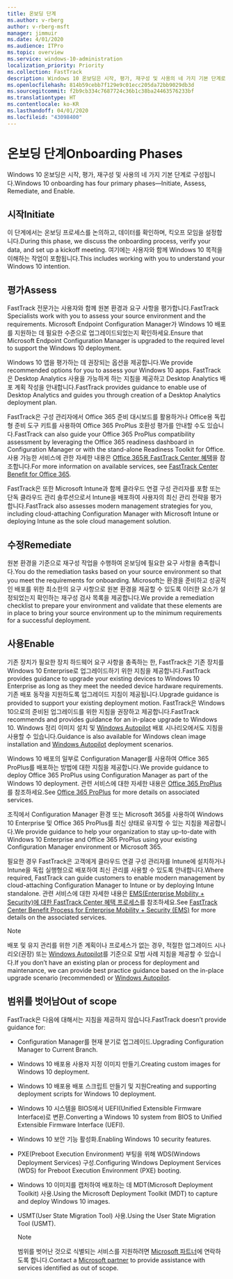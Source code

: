 ```yaml
---
title: 온보딩 단계
ms.author: v-rberg
author: v-rberg-msft
manager: jimmuir
ms.date: 4/01/2020
ms.audience: ITPro
ms.topic: overview
ms.service: windows-10-administration
localization_priority: Priority
ms.collection: FastTrack
description: Windows 10 온보딩은 시작, 평가, 재구성 및 사용의 네 가지 기본 단계로 구성됩니다.
ms.openlocfilehash: 814b59cebb7f129e9c01ecc205da72bb9029db3d
ms.sourcegitcommit: f2b9cb334c7687724c36b1c38ba24463576233bf
ms.translationtype: HT
ms.contentlocale: ko-KR
ms.lasthandoff: 04/01/2020
ms.locfileid: "43098400"
---
```

# <a name="onboarding-phases"></a><span data-ttu-id="0c668-103">온보딩 단계</span><span class="sxs-lookup"><span data-stu-id="0c668-103">Onboarding Phases</span></span>

<span data-ttu-id="0c668-104">Windows 10 온보딩은 시작, 평가, 재구성 및 사용의 네 가지 기본 단계로 구성됩니다.</span><span class="sxs-lookup"><span data-stu-id="0c668-104">Windows 10 onboarding has four primary phases—Initiate, Assess, Remediate, and Enable.</span></span>

## <a name="initiate"></a><span data-ttu-id="0c668-105">시작</span><span class="sxs-lookup"><span data-stu-id="0c668-105">Initiate</span></span>

<span data-ttu-id="0c668-106">이 단계에서는 온보딩 프로세스를 논의하고, 데이터를 확인하며, 킥오프 모임을 설정합니다.</span><span class="sxs-lookup"><span data-stu-id="0c668-106">During this phase, we discuss the onboarding process, verify your data, and set up a kickoff meeting.</span></span> <span data-ttu-id="0c668-107">여기에는 사용자와 함께 Windows 10 목적을 이해하는 작업이 포함됩니다.</span><span class="sxs-lookup"><span data-stu-id="0c668-107">This includes working with you to understand your Windows 10 intention.</span></span>

## <a name="assess"></a><span data-ttu-id="0c668-108">평가</span><span class="sxs-lookup"><span data-stu-id="0c668-108">Assess</span></span>

<span data-ttu-id="0c668-109">FastTrack 전문가는 사용자와 함께 원본 환경과 요구 사항을 평가합니다.</span><span class="sxs-lookup"><span data-stu-id="0c668-109">FastTrack Specialists work with you to assess your source environment and the requirements.</span></span> <span data-ttu-id="0c668-110">Microsoft Endpoint Configuration Manager가 Windows 10 배포를 지원하는 데 필요한 수준으로 업그레이드되었는지 확인하세요.</span><span class="sxs-lookup"><span data-stu-id="0c668-110">Ensure that Microsoft Endpoint Configuration Manager is upgraded to the required level to support the Windows 10 deployment.</span></span> 

<span data-ttu-id="0c668-111">Windows 10 앱을 평가하는 데 권장되는 옵션을 제공합니다.</span><span class="sxs-lookup"><span data-stu-id="0c668-111">We provide recommended options for you to assess your Windows 10 apps.</span></span> <span data-ttu-id="0c668-112">FastTrack은 Desktop Analytics 사용을 가능하게 하는 지침을 제공하고 Desktop Analytics 배포 계획 작성을 안내합니다.</span><span class="sxs-lookup"><span data-stu-id="0c668-112">FastTrack provides guidance to enable use of Desktop Analytics and guides you through creation of a Desktop Analytics deployment plan.</span></span>

<span data-ttu-id="0c668-113">FastTrack은 구성 관리자에서 Office 365 준비 대시보드를 활용하거나 Office용 독립형 준비 도구 키트를 사용하여 Office 365 ProPlus 호환성 평가를 안내할 수도 있습니다.</span><span class="sxs-lookup"><span data-stu-id="0c668-113">FastTrack can also guide your Office 365 ProPlus compatibility assessment by leveraging the Office 365 readiness dashboard in Configuration Manager or with the stand-alone Readiness Toolkit for Office.</span></span> <span data-ttu-id="0c668-114">사용 가능한 서비스에 관한 자세한 내용은 [Office 365용 FastTrack Center 혜택](O365-fasttrack-benefit-for-office-365.md)을 참조합니다.</span><span class="sxs-lookup"><span data-stu-id="0c668-114">For more information on available services, see [FastTrack Center Benefit for Office 365](O365-fasttrack-benefit-for-office-365.md).</span></span> 

<span data-ttu-id="0c668-115">FastTrack은 또한 Microsoft Intune과 함께 클라우드 연결 구성 관리자를 포함 또는 단독 클라우드 관리 솔루션으로서 Intune을 배포하여 사용자의 최신 관리 전략을 평가합니다.</span><span class="sxs-lookup"><span data-stu-id="0c668-115">FastTrack also assesses modern management strategies for you, including cloud-attaching Configuration Manager with Microsoft Intune or deploying Intune as the sole cloud management solution.</span></span>

## <a name="remediate"></a><span data-ttu-id="0c668-116">수정</span><span class="sxs-lookup"><span data-stu-id="0c668-116">Remediate</span></span>

<span data-ttu-id="0c668-117">원본 환경을 기준으로 재구성 작업을 수행하여 온보딩에 필요한 요구 사항을 충족합니다.</span><span class="sxs-lookup"><span data-stu-id="0c668-117">You do the remediation tasks based on your source environment so that you meet the requirements for onboarding.</span></span> <span data-ttu-id="0c668-118">Microsoft는 환경을 준비하고 성공적인 배포를 위한 최소한의 요구 사항으로 원본 환경을 제공할 수 있도록 이러한 요소가 설정되었는지 확인하는 재구성 검사 목록을 제공합니다.</span><span class="sxs-lookup"><span data-stu-id="0c668-118">We provide a remediation checklist to prepare your environment and validate that these elements are in place to bring your source environment up to the minimum requirements for a successful deployment.</span></span> 

## <a name="enable"></a><span data-ttu-id="0c668-119">사용</span><span class="sxs-lookup"><span data-stu-id="0c668-119">Enable</span></span>

<span data-ttu-id="0c668-120">기존 장치가 필요한 장치 하드웨어 요구 사항을 충족하는 한, FastTrack은 기존 장치를 Windows 10 Enterprise로 업그레이드하기 위한 지침을 제공합니다.</span><span class="sxs-lookup"><span data-stu-id="0c668-120">FastTrack provides guidance to upgrade your existing devices to Windows 10 Enterprise as long as they meet the needed device hardware requirements.</span></span> <span data-ttu-id="0c668-121">기존 배포 동작을 지원하도록 업그레이드 지침이 제공됩니다.</span><span class="sxs-lookup"><span data-stu-id="0c668-121">Upgrade guidance is provided to support your existing deployment motion.</span></span> <span data-ttu-id="0c668-122">FastTrack은 Windows 10으로의 준비된 업그레이드를 위한 지침을 권장하고 제공합니다.</span><span class="sxs-lookup"><span data-stu-id="0c668-122">FastTrack recommends and provides guidance for an in-place upgrade to Windows 10.</span></span> <span data-ttu-id="0c668-123">Windows 정리 이미지 설치 및 [Windows Autopilot](EMS-onboarding-phases.md#windows-autopilot) 배포 시나리오에서도 지침을 사용할 수 있습니다.</span><span class="sxs-lookup"><span data-stu-id="0c668-123">Guidance is also available for Windows clean image installation and [Windows Autopilot](EMS-onboarding-phases.md#windows-autopilot) deployment scenarios.</span></span> 

<span data-ttu-id="0c668-124">Windows 10 배포의 일부로 Configuration Manager를 사용하여 Office 365 ProPlus를 배포하는 방법에 대한 지침을 제공합니다.</span><span class="sxs-lookup"><span data-stu-id="0c668-124">We provide guidance to deploy Office 365 ProPlus using Configuration Manager as part of the Windows 10 deployment.</span></span> <span data-ttu-id="0c668-125">관련 서비스에 대한 자세한 내용은 [Office 365 ProPlus](O365-onboarding-and-migration.md#office-365-proplus)를 참조하세요.</span><span class="sxs-lookup"><span data-stu-id="0c668-125">See [Office 365 ProPlus](O365-onboarding-and-migration.md#office-365-proplus) for more details on associated services.</span></span>

<span data-ttu-id="0c668-126">조직에서 Configuration Manager 환경 또는 Microsoft 365를 사용하여 Windows 10 Enterprise 및 Office 365 ProPlus를 최신 상태로 유지할 수 있는 지침을 제공합니다.</span><span class="sxs-lookup"><span data-stu-id="0c668-126">We provide guidance to help your organization to stay up-to-date with Windows 10 Enterprise and Office 365 ProPlus using your existing Configuration Manager environment or Microsoft 365.</span></span>

<span data-ttu-id="0c668-127">필요한 경우 FastTrack은 고객에게 클라우드 연결 구성 관리자를 Intune에 설치하거나 Intune을 독립 실행형으로 배포하여 최신 관리를 사용할 수 있도록 안내합니다.</span><span class="sxs-lookup"><span data-stu-id="0c668-127">Where required, FastTrack can guide customers to enable modern management by cloud-attaching Configuration Manager to Intune or by deploying Intune standalone.</span></span> <span data-ttu-id="0c668-128">관련 서비스에 대한 자세한 내용은 [EMS(Enterprise Mobility + Security)에 대한 FastTrack Center 혜택 프로세스](EMS-fasttrack-process.md)를 참조하세요.</span><span class="sxs-lookup"><span data-stu-id="0c668-128">See [FastTrack Center Benefit Process for Enterprise Mobility + Security (EMS)](EMS-fasttrack-process.md) for more details on the associated services.</span></span>

> [!NOTE]
> <span data-ttu-id="0c668-129">배포 및 유지 관리를 위한 기존 계획이나 프로세스가 없는 경우, 적절한 업그레이드 시나리오(권장) 또는 [Windows Autopilot](EMS-onboarding-phases.md#windows-autopilot)를 기준으로 모범 사례 지침을 제공할 수 있습니다.</span><span class="sxs-lookup"><span data-stu-id="0c668-129">If you don’t have an existing plan or process for deployment and maintenance, we can provide best practice guidance based on the in-place upgrade scenario (recommended) or [Windows Autopilot](EMS-onboarding-phases.md#windows-autopilot).</span></span>

## <a name="out-of-scope"></a><span data-ttu-id="0c668-130">범위를 벗어남</span><span class="sxs-lookup"><span data-stu-id="0c668-130">Out of scope</span></span>

<span data-ttu-id="0c668-131">FastTrack은 다음에 대해서는 지침을 제공하지 않습니다.</span><span class="sxs-lookup"><span data-stu-id="0c668-131">FastTrack doesn’t provide guidance for:</span></span>

- <span data-ttu-id="0c668-132">Configuration Manager를 현재 분기로 업그레이드.</span><span class="sxs-lookup"><span data-stu-id="0c668-132">Upgrading Configuration Manager to Current Branch.</span></span>
- <span data-ttu-id="0c668-133">Windows 10 배포용 사용자 지정 이미지 만들기.</span><span class="sxs-lookup"><span data-stu-id="0c668-133">Creating custom images for Windows 10 deployment.</span></span>
- <span data-ttu-id="0c668-134">Windows 10 배포용 배포 스크립트 만들기 및 지원</span><span class="sxs-lookup"><span data-stu-id="0c668-134">Creating and supporting deployment scripts for Windows 10 deployment.</span></span>
- <span data-ttu-id="0c668-135">Windows 10 시스템을 BIOS에서 UEFI(Unified Extensible Firmware Interface)로 변환.</span><span class="sxs-lookup"><span data-stu-id="0c668-135">Converting a Windows 10 system from BIOS to Unified Extensible Firmware Interface (UEFI).</span></span>
- <span data-ttu-id="0c668-136">Windows 10 보안 기능 활성화.</span><span class="sxs-lookup"><span data-stu-id="0c668-136">Enabling Windows 10 security features.</span></span> 
- <span data-ttu-id="0c668-137">PXE(Preboot Execution Environment) 부팅을 위해 WDS(Windows Deployment Services) 구성.</span><span class="sxs-lookup"><span data-stu-id="0c668-137">Configuring Windows Deployment Services (WDS) for Preboot Execution Environment (PXE) booting.</span></span>
- <span data-ttu-id="0c668-138">Windows 10 이미지를 캡처하여 배포하는 데 MDT(Microsoft Deployment Toolkit) 사용.</span><span class="sxs-lookup"><span data-stu-id="0c668-138">Using the Microsoft Deployment Toolkit (MDT) to capture and deploy Windows 10 images.</span></span>
- <span data-ttu-id="0c668-139">USMT(User State Migration Tool) 사용.</span><span class="sxs-lookup"><span data-stu-id="0c668-139">Using the User State Migration Tool (USMT).</span></span>

  > [!NOTE]
  > <span data-ttu-id="0c668-140">범위를 벗어난 것으로 식별되는 서비스를 지원하려면 [Microsoft 파트너](https://go.microsoft.com/fwlink/?linkid=2080150)에 연락하도록 합니다.</span><span class="sxs-lookup"><span data-stu-id="0c668-140">Contact a [Microsoft partner](https://go.microsoft.com/fwlink/?linkid=2080150) to provide assistance with services identified as out of scope.</span></span>

 